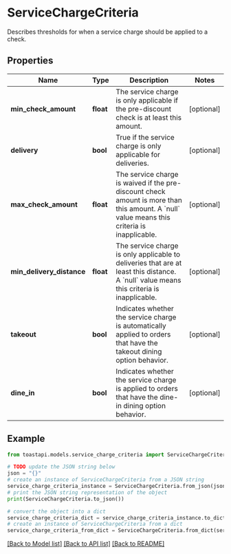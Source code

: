# ServiceChargeCriteria

Describes thresholds for when a service charge should be applied to a check.

## Properties

Name | Type | Description | Notes
------------ | ------------- | ------------- | -------------
**min_check_amount** | **float** | The service charge is only applicable if the pre-discount check is at least this amount. | [optional] 
**delivery** | **bool** | True if the service charge is only applicable for deliveries. | [optional] 
**max_check_amount** | **float** | The service charge is waived if the pre-discount check amount is more than this amount. A &#x60;null&#x60; value means this criteria is inapplicable. | [optional] 
**min_delivery_distance** | **float** | The service charge is only applicable to deliveries that are at least this distance. A &#x60;null&#x60; value means this criteria is inapplicable. | [optional] 
**takeout** | **bool** | Indicates whether the service charge is automatically applied to orders that have the takeout dining option behavior. | [optional] 
**dine_in** | **bool** | Indicates whether the service charge is applied to orders that have the dine-in dining option behavior. | [optional] 

## Example

```python
from toastapi.models.service_charge_criteria import ServiceChargeCriteria

# TODO update the JSON string below
json = "{}"
# create an instance of ServiceChargeCriteria from a JSON string
service_charge_criteria_instance = ServiceChargeCriteria.from_json(json)
# print the JSON string representation of the object
print(ServiceChargeCriteria.to_json())

# convert the object into a dict
service_charge_criteria_dict = service_charge_criteria_instance.to_dict()
# create an instance of ServiceChargeCriteria from a dict
service_charge_criteria_from_dict = ServiceChargeCriteria.from_dict(service_charge_criteria_dict)
```
[[Back to Model list]](../README.md#documentation-for-models) [[Back to API list]](../README.md#documentation-for-api-endpoints) [[Back to README]](../README.md)


